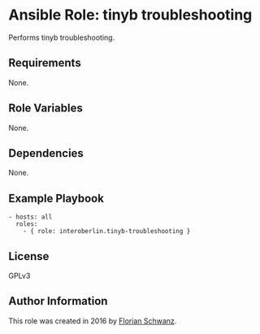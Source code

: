 # Ansible Role: tinyb troubleshooting

Performs tinyb troubleshooting.

## Requirements

None.

## Role Variables

None.

## Dependencies

None.

## Example Playbook

    - hosts: all
      roles:
        - { role: interoberlin.tinyb-troubleshooting }

## License

GPLv3

## Author Information

This role was created in 2016 by [Florian Schwanz](https://interoberlin.de/).
